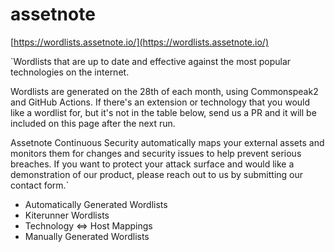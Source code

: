 # assetnote  
[https://wordlists.assetnote.io/](https://wordlists.assetnote.io/)  

`Wordlists that are up to date and effective against the most popular technologies on the internet.

Wordlists are generated on the 28th of each month, using Commonspeak2 and GitHub Actions. If there's an extension or technology that you would like a wordlist for, but it's not in the table below, send us a PR and it will be included on this page after the next run.

Assetnote Continuous Security automatically maps your external assets and monitors them for changes and security issues to help prevent serious breaches. If you want to protect your attack surface and would like a demonstration of our product, please reach out to us by submitting our contact form.`  

- Automatically Generated Wordlists
- Kiterunner Wordlists
- Technology <=> Host Mappings
- Manually Generated Wordlists
